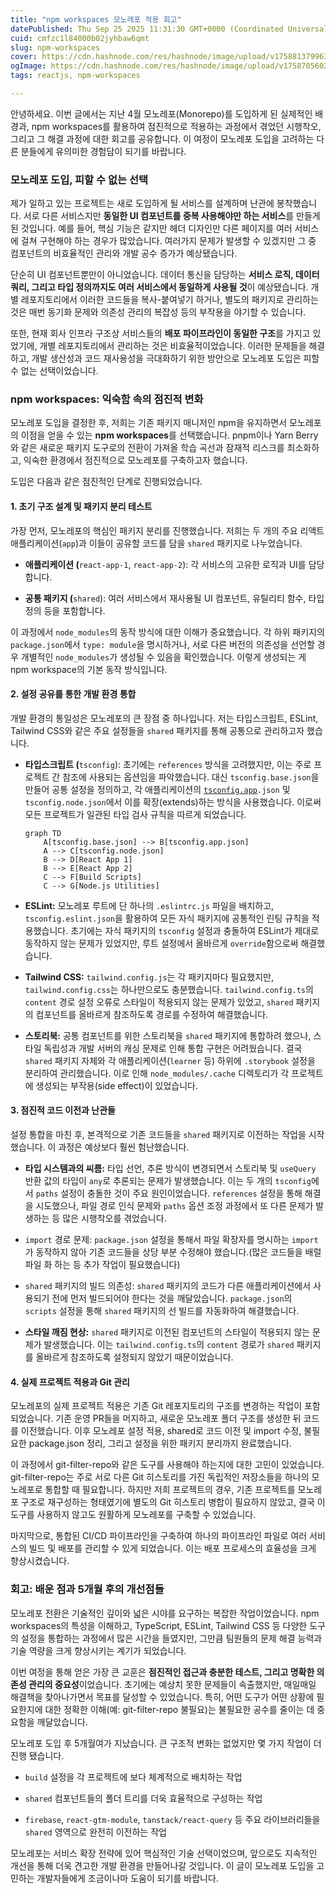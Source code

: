 ```yaml
---
title: "npm workspaces 모노레포 적용 회고"
datePublished: Thu Sep 25 2025 11:31:30 GMT+0000 (Coordinated Universal Time)
cuid: cmfzc1l84000b02jyhbaw6qmt
slug: npm-workspaces
cover: https://cdn.hashnode.com/res/hashnode/image/upload/v1758813799639/795a8255-ca5e-4a4a-988a-4eeeffe2ccb2.png
ogImage: https://cdn.hashnode.com/res/hashnode/image/upload/v1758705602928/6cc9fec0-6475-4a5b-ab6c-556b2c65f3bd.png
tags: reactjs, npm-workspaces

---
```


안녕하세요. 이번 글에서는 지난 4월 모노레포(Monorepo)를 도입하게 된 실제적인 배경과, npm workspaces를 활용하여 점진적으로 적용하는 과정에서 겪었던 시행착오, 그리고 그 해결 과정에 대한 회고를 공유합니다. 이 여정이 모노레포 도입을 고려하는 다른 분들에게 유의미한 경험담이 되기를 바랍니다.

### 모노레포 도입, 피할 수 없는 선택

제가 일하고 있는 프로젝트는 새로 도입하게 될 서비스를 설계하며 난관에 봉착했습니다. 서로 다른 서비스지만 **동일한 UI 컴포넌트를 중복 사용해야만 하는 서비스**를 만들게 된 것입니다. 예를 들어, 핵심 기능은 같지만 헤더 디자인만 다른 페이지를 여러 서비스에 걸쳐 구현해야 하는 경우가 많았습니다. 여러가지 문제가 발생할 수 있겠지만 그 중 컴포넌트의 비효율적인 관리와 개발 공수 증가가 예상됐습니다.

단순히 UI 컴포넌트뿐만이 아니었습니다. 데이터 통신을 담당하는 **서비스 로직, 데이터 쿼리, 그리고 타입 정의까지도 여러 서비스에서 동일하게 사용될 것**이 예상됐습니다. 개별 레포지토리에서 이러한 코드들을 복사-붙여넣기 하거나, 별도의 패키지로 관리하는 것은 매번 동기화 문제와 의존성 관리의 복잡성 등의 부작용을 야기할 수 있습니다.

또한, 현재 회사 인프라 구조상 서비스들의 **배포 파이프라인이 동일한 구조**를 가지고 있었기에, 개별 레포지토리에서 관리하는 것은 비효율적이었습니다. 이러한 문제들을 해결하고, 개발 생산성과 코드 재사용성을 극대화하기 위한 방안으로 모노레포 도입은 피할 수 없는 선택이었습니다.

### npm workspaces: 익숙함 속의 점진적 변화

모노레포 도입을 결정한 후, 저희는 기존 패키지 매니저인 npm을 유지하면서 모노레포의 이점을 얻을 수 있는 **npm workspaces**를 선택했습니다. pnpm이나 Yarn Berry와 같은 새로운 패키지 도구로의 전환이 가져올 학습 곡선과 잠재적 리스크를 최소화하고, 익숙한 환경에서 점진적으로 모노레포를 구축하고자 했습니다.

도입은 다음과 같은 점진적인 단계로 진행되었습니다.

#### 1\. 초기 구조 설계 및 패키지 분리 테스트

가장 먼저, 모노레포의 핵심인 패키지 분리를 진행했습니다. 저희는 두 개의 주요 리액트 애플리케이션(`app`)과 이들이 공유할 코드를 담을 `shared` 패키지로 나누었습니다.

* **애플리케이션 (**`react-app-1`, `react-app-2`): 각 서비스의 고유한 로직과 UI를 담당합니다.
    
* **공통 패키지 (**`shared`): 여러 서비스에서 재사용될 UI 컴포넌트, 유틸리티 함수, 타입 정의 등을 포함합니다.
    

이 과정에서 `node_modules`의 동작 방식에 대한 이해가 중요했습니다. 각 하위 패키지의 `package.json`에서 `type: module`을 명시하거나, 서로 다른 버전의 의존성을 선언할 경우 개별적인 `node_modules`가 생성될 수 있음을 확인했습니다. 이렇게 생성되는 게 npm workspace의 기본 동작 방식입니다.

#### 2\. 설정 공유를 통한 개발 환경 통합

개발 환경의 통일성은 모노레포의 큰 장점 중 하나입니다. 저는 타입스크립트, ESLint, Tailwind CSS와 같은 주요 설정들을 `shared` 패키지를 통해 공통으로 관리하고자 했습니다.

* **타입스크립트 (**`tsconfig`): 초기에는 `references` 방식을 고려했지만, 이는 주로 프로젝트 간 참조에 사용되는 옵션임을 파악했습니다. 대신 `tsconfig.base.json`을 만들어 공통 설정을 정의하고, 각 애플리케이션의 [`tsconfig.app`](http://tsconfig.app)`.json` 및 `tsconfig.node.json`에서 이를 확장(extends)하는 방식을 사용했습니다. 이로써 모든 프로젝트가 일관된 타입 검사 규칙을 따르게 되었습니다.
    
    ```mermaid
    graph TD
        A[tsconfig.base.json] --> B[tsconfig.app.json]
        A --> C[tsconfig.node.json]
        B --> D[React App 1]
        B --> E[React App 2]
        C --> F[Build Scripts]
        C --> G[Node.js Utilities]
    ```
    
* **ESLint:** 모노레포 루트에 단 하나의 `.eslintrc.js` 파일을 배치하고, `tsconfig.eslint.json`을 활용하여 모든 자식 패키지에 공통적인 린팅 규칙을 적용했습니다. 초기에는 자식 패키지의 `tsconfig` 설정과 충돌하여 ESLint가 제대로 동작하지 않는 문제가 있었지만, 루트 설정에서 올바르게 `override`함으로써 해결했습니다.
    
* **Tailwind CSS:** `tailwind.config.js`는 각 패키지마다 필요했지만, `tailwind.config.css`는 하나만으로도 충분했습니다. `tailwind.config.ts`의 `content` 경로 설정 오류로 스타일이 적용되지 않는 문제가 있었고, `shared` 패키지의 컴포넌트를 올바르게 참조하도록 경로를 수정하여 해결했습니다.
    
* **스토리북:** 공통 컴포넌트를 위한 스토리북을 `shared` 패키지에 통합하려 했으나, 스타일 독립성과 개발 서버의 캐싱 문제로 인해 통합 구현은 어려웠습니다. 결국 `shared` 패키지 자체와 각 애플리케이션(`learner` 등) 하위에 `.storybook` 설정을 분리하여 관리했습니다. 이로 인해 `node_modules/.cache` 디렉토리가 각 프로젝트에 생성되는 부작용(side effect)이 있었습니다.
    

#### 3\. 점진적 코드 이전과 난관들

설정 통합을 마친 후, 본격적으로 기존 코드들을 `shared` 패키지로 이전하는 작업을 시작했습니다. 이 과정은 예상보다 훨씬 험난했습니다.

* **타입 시스템과의 씨름:** 타입 선언, 추론 방식이 변경되면서 스토리북 및 `useQuery` 반환 값의 타입이 `any`로 추론되는 문제가 발생했습니다. 이는 두 개의 `tsconfig`에서 `paths` 설정이 충돌한 것이 주요 원인이었습니다. `references` 설정을 통해 해결을 시도했으나, 파일 경로 인식 문제와 `paths` 옵션 조정 과정에서 또 다른 문제가 발생하는 등 많은 시행착오를 겪었습니다.
    
* `import` 경로 문제: `package.json` 설정을 통해서 파일 확장자를 명시하는 `import`가 동작하지 않아 기존 코드들을 상당 부분 수정해야 했습니다.(많은 코드들을 배럴파일 화 하는 등 추가 작업이 필요했습니다)
    
* `shared` 패키지의 빌드 의존성: `shared` 패키지의 코드가 다른 애플리케이션에서 사용되기 전에 먼저 빌드되어야 한다는 것을 깨달았습니다. `package.json`의 `scripts` 설정을 통해 `shared` 패키지의 선 빌드를 자동화하여 해결했습니다.
    
* **스타일 깨짐 현상:** `shared` 패키지로 이전된 컴포넌트의 스타일이 적용되지 않는 문제가 발생했습니다. 이는 `tailwind.config.ts`의 `content` 경로가 `shared` 패키지를 올바르게 참조하도록 설정되지 않았기 때문이었습니다.
    

#### 4\. 실제 프로젝트 적용과 Git 관리

모노레포의 실제 프로젝트 적용은 기존 Git 레포지토리의 구조를 변경하는 작업이 포함되었습니다. 기존 운영 PR들을 머지하고, 새로운 모노레포 폴더 구조를 생성한 뒤 코드를 이전했습니다. 이후 모노레포 설정 적용, shared로 코드 이전 및 import 수정, 불필요한 package.json 정리, 그리고 설정을 위한 패키지 분리까지 완료했습니다.

이 과정에서 git-filter-repo와 같은 도구를 사용해야 하는지에 대한 고민이 있었습니다. git-filter-repo는 주로 서로 다른 Git 히스토리를 가진 독립적인 저장소들을 하나의 모노레포로 통합할 때 필요합니다. 하지만 저희 프로젝트의 경우, 기존 프로젝트를 모노레포 구조로 재구성하는 형태였기에 별도의 Git 히스토리 병합이 필요하지 않았고, 결국 이 도구를 사용하지 않고도 원활하게 모노레포를 구축할 수 있었습니다.

마지막으로, 통합된 CI/CD 파이프라인을 구축하여 하나의 파이프라인 파일로 여러 서비스의 빌드 및 배포를 관리할 수 있게 되었습니다. 이는 배포 프로세스의 효율성을 크게 향상시켰습니다.

### 회고: 배운 점과 5개월 후의 개선점들

모노레포 전환은 기술적인 깊이와 넓은 시야를 요구하는 복잡한 작업이었습니다. npm workspaces의 특성을 이해하고, TypeScript, ESLint, Tailwind CSS 등 다양한 도구의 설정을 통합하는 과정에서 많은 시간을 들였지만, 그만큼 팀원들의 문제 해결 능력과 기술 역량을 크게 향상시키는 계기가 되었습니다.

이번 여정을 통해 얻은 가장 큰 교훈은 **점진적인 접근과 충분한 테스트, 그리고 명확한 의존성 관리의 중요성**이었습니다. 초기에는 예상치 못한 문제들이 속출했지만, 매일매일 해결책을 찾아나가면서 목표를 달성할 수 있었습니다. 특히, 어떤 도구가 어떤 상황에 필요한지에 대한 정확한 이해(예: git-filter-repo 불필요)는 불필요한 공수를 줄이는 데 중요함을 깨달았습니다.

모노레포 도입 후 5개월여가 지났습니다. 큰 구조적 변화는 없었지만 몇 가지 작업이 더 진행 됐습니다.

* `build` 설정을 각 프로젝트에 보다 체계적으로 배치하는 작업
    
* `shared` 컴포넌트들의 폴더 트리를 더욱 효율적으로 구성하는 작업
    
* `firebase`, `react-gtm-module`, `tanstack/react-query` 등 주요 라이브러리들을 `shared` 영역으로 완전히 이전하는 작업
    

모노레포는 서비스 확장 전략에 있어 핵심적인 기술 선택이었으며, 앞으로도 지속적인 개선을 통해 더욱 견고한 개발 환경을 만들어나갈 것입니다. 이 글이 모노레포 도입을 고민하는 개발자들에게 조금이나마 도움이 되기를 바랍니다.